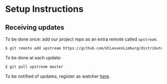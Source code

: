 # Setup Instructions

## Receiving updates

To be done once: add our project repo as an extra remote called `upstream`.

```bash
$ git remote add upstream https://github.com/UCLeuvenLimburg/distributed-applications-bitcoin.git
```

To be done at each update:

```bash
$ git pull upstream master
```

To be notified of updates, register as watcher [here](https://github.com/UCLeuvenLimburg/distributed-applications-bitcoin).
